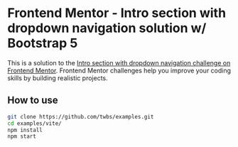 # Frontend Mentor - Intro section with dropdown navigation solution w/ Bootstrap 5

This is a solution to the [Intro section with dropdown navigation challenge on Frontend Mentor](https://www.frontendmentor.io/challenges/intro-section-with-dropdown-navigation-ryaPetHE5). Frontend Mentor challenges help you improve your coding skills by building realistic projects. 

## How to use

```sh
git clone https://github.com/twbs/examples.git
cd examples/vite/
npm install
npm start
```